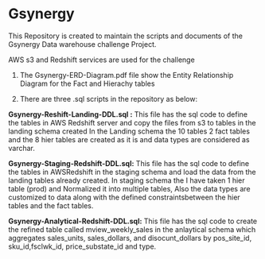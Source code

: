 # Gsynergy
This Repository is created to maintain the scripts and documents of the Gsynergy Data warehouse challenge Project. 

AWS s3 and Redshift services are used for the challenge 

1. The Gsynergy-ERD-Diagram.pdf file show the Entity Relationship Diagram for the Fact and Hierachy tables
   
2. There are three .sql scripts in the repository as below:
   
**Gsynergy-Reshift-Landing-DDL.sql :**  This file has the sql code to define the tables in AWS Redshift server and copy the files from s3 to tables in the landing schema created
                                           In the Landing schema the 10 tables 2 fact tables and the 8 hier tables are created as it is and data types are considered as varchar.

   
**Gsynergy-Staging-Redshift-DDL.sql:**  This file has the sql code to define the tables in AWSRedshift in the staging schema and load the data from the landing tables already 
                                           created.
                                           In staging schema the I have taken 1 hier table (prod) and Normalized it into multiple tables, Also the data types are customized to data 
                                           along with the defined constraintsbetween the hier tables and the fact tables.

                                           
**Gsynergy-Analytical-Redshift-DDL.sql:** This file has the sql code to create the refined table called mview_weekly_sales in the anlaytical schema which aggregates sales_units, 
                                          sales_dollars, and disocunt_dollars by pos_site_id, sku_id,fsclwk_id, price_substate_id and type.

   
